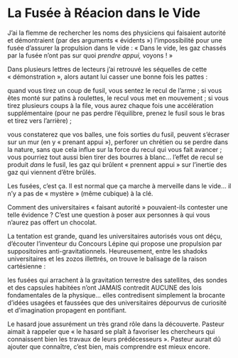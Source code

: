 # La Fusée à Réacion dans le Vide

J’ai la flemme de rechercher les noms des physiciens qui faisaient autorité et démontraient (par des arguments « évidents ») l’impossibilité pour une fusée d’assurer <span id="e9782221228517_c11.xhtml#page-155"></span>la propulsion dans le vide : « Dans le vide, les gaz chassés par la fusée n’ont pas sur quoi *prendre appui,* voyons ! »

Dans plusieurs lettres de lecteurs j’ai retrouvé les séquelles de cette « démonstration », alors autant lui casser une bonne fois les pattes :

quand vous tirez un coup de fusil, vous sentez le recul de l’arme ; si vous êtes monté sur patins à roulettes, le recul vous met en mouvement ; si vous tirez plusieurs coups à la file, vous aurez chaque fois une accélération supplémentaire (pour ne pas perdre l’équilibre, prenez le fusil sous le bras et tirez vers l’arrière) ;

vous constaterez que vos balles, une fois sorties du fusil, peuvent s’écraser sur un mur (en y « prenant appui »), perforer un chrétien ou se perdre dans la nature, sans que cela influe sur la force du recul qui vous fait avancer ; vous pourriez tout aussi bien tirer des bourres à blanc... l’effet de recul se produit *dans* le fusil, les gaz qui brûlent « prennent appui » sur l’inertie des gaz qui viennent d’être brûlés.

Les fusées, c’est ça. Il est normal que ça marche à merveille dans le vide... il n’y a pas de « mystère » (même cubique) à la clé.

Comment des universitaires « faisant autorité » pouvaient-ils contester une telle évidence ? C’est une question à poser aux personnes à qui vous n’aurez pas offert un chocolat.

La tentation est grande, quand les universitaires autorisés vous ont déçu, d’écouter l’inventeur du Concours Lépine qui propose une propulsion par suppositoires anti-gravitationnels. Heureusement, entre les shadoks universitaires et les zozos illettrés, on trouve le balisage de la raison cartésienne : <span id="e9782221228517_c11.xhtml#page-156"></span>

les fusées qui arrachent à la gravitation terrestre des satellites, des sondes et des capsules habitées n’ont JAMAIS contredit AUCUNE des lois fondamentales de la physique... elles contredisent simplement la brocante d’idées usagées et faussées que des universitaires dépourvus de curiosité et d’imagination propagent en pontifiant.

Le hasard joue assurément un très grand rôle dans la découverte. Pasteur aimait à rappeler que « le hasard se plaît à favoriser les chercheurs qui connaissent bien les travaux de leurs prédécesseurs ». Pasteur aurait dû ajouter que connaître, c’est bien, mais comprendre est mieux encore.

<span id="e9782221228517_c11.xhtml#title51"></span>

